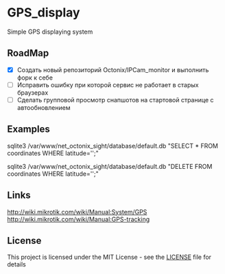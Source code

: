 # GPS_display
Simple GPS displaying system

## RoadMap
- [x] Создать новый репозиторий Octonix/IPCam_monitor и выполнить форк к себе
- [ ] Исправить ошибку при которой сервис не работает в старых браузерах
- [ ] Сделать групповой просмотр снапшотов на стартовой странице с автообновлением

## Examples

  sqlite3 /var/www/net_octonix_sight/database/default.db "SELECT * FROM coordinates WHERE latitude='';"

  sqlite3 /var/www/net_octonix_sight/database/default.db "DELETE FROM coordinates WHERE latitude='';"


## Links
http://wiki.mikrotik.com/wiki/Manual:System/GPS
http://wiki.mikrotik.com/wiki/Manual:GPS-tracking

## License
This project is licensed under the MIT License - see the [LICENSE](LICENSE) file for details

